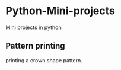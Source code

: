 # Python-Mini-projects
Mini projects in python

## Pattern printing 
printing a crown shape pattern.

